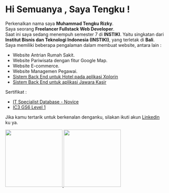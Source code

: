 <!--
**Tengku1/Tengku1** is a ✨ _special_ ✨ repository because its `README.md` (this file) appears on your GitHub profile.

Here are some ideas to get you started:

- 🔭 I’m currently working on ...
- 🌱 I’m currently learning ...
- 👯 I’m looking to collaborate on ...
- 🤔 I’m looking for help with ...
- 💬 Ask me about ...
- 📫 How to reach me: ...
- 😄 Pronouns: ...
- ⚡ Fun fact: ...
-->

# Hi Semuanya , Saya Tengku !

Perkenalkan nama saya **Muhammad Tengku Rizky**.\
Saya seorang **Freelancer Fullstack Web Developer**.\
Saat ini saya sedang menempuh semester 7 di **INSTIKI**. Yaitu singkatan dari **Institut Bisnis dan Teknologi Indonesia (INSTIKI)**, yang terletak di **Bali**.\
Saya memiliki beberapa pengalaman dalam membuat website, antara lain :
- Website Antrian Rumah Sakit.
- Website Pariwisata dengan fitur Google Map.
- Website E-commerce.
- Website Managemen Pegawai.
- <a href="https://play.google.com/store/apps/details?id=com.xplorinhub.app">Sistem Back End untuk Hotel pada aplikasi Xplorin</a>
- <a href="https://play.google.com/store/apps/details?id=com.crux.tokoku">Sistem Back End untuk aplikasi Jawara Kasir</a>

Sertifikat :
- <a href="https://www.certiport.com/Portal/Pages/PrintTranscriptInfo.aspx?action=Cert&format=pdf&id=467">IT Specialist Database - Novice</a>
- <a href="https://www.certiport.com/Portal/Pages/PrintTranscriptInfo.aspx?action=Cert&format=pdf&id=447">IC3 GS6 Level 1<a/>

Jika kamu tertarik untuk berkenalan denganku, silakan ikuti akun [Linkedin](https://www.linkedin.com/in/tengku-tengku-4a919416b/) ku ya.

<p align="left">
<a href="https://github.com/Tengku1">
  <img height="180em" src="https://github-readme-stats-eight-theta.vercel.app/api?username=Tengku1&show_icons=true&theme=algolia&include_all_commits=true&count_private=true"/>
  <img height="180em" src="https://github-readme-stats-eight-theta.vercel.app/api/top-langs/?username=Tengku1&layout=compact&langs_count=8&theme=algolia"/>
</a>
</p>
